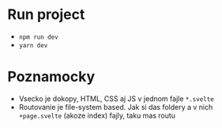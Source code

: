# Run project

- `npm run dev`
- `yarn dev`

# Poznamocky #
- Vsecko je dokopy, HTML, CSS aj JS v jednom fajle `*.svelte`
- Routovanie je file-system based. Jak si das foldery a v nich `+page.svelte` (akoze index) fajly, taku mas routu
